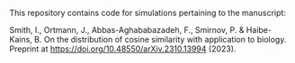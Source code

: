 This repository contains code for simulations pertaining to the manuscript:  

Smith, I., Ortmann, J., Abbas-Aghababazadeh, F., Smirnov, P. & Haibe-Kains, B. On the distribution of cosine similarity with application to biology. Preprint at https://doi.org/10.48550/arXiv.2310.13994 (2023).


